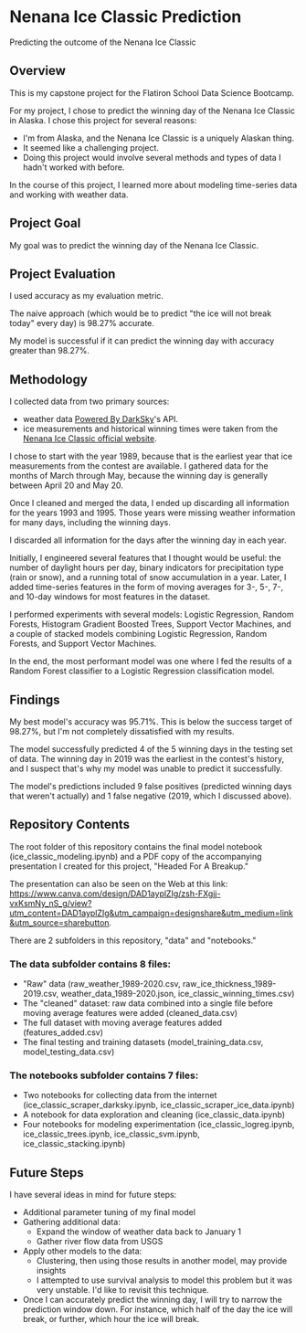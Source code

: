 # Nenana Ice Classic Prediction
Predicting the outcome of the Nenana Ice Classic

## Overview
This is my capstone project for the Flatiron School Data Science Bootcamp.

For my project, I chose to predict the winning day of the Nenana Ice Classic in Alaska. I chose this project for several reasons:
* I'm from Alaska, and the Nenana Ice Classic is a uniquely Alaskan thing.
* It seemed like a challenging project.
* Doing this project would involve several methods and types of data I hadn't worked with before.

In the course of this project, I learned more about modeling time-series data and working with weather data.

## Project Goal
My goal was to predict the winning day of the Nenana Ice Classic.

## Project Evaluation
I used accuracy as my evaluation metric.

The naive approach (which would be to predict "the ice will not break today" every day) is 98.27% accurate.

My model is successful if it can predict the winning day with accuracy greater than 98.27%.

## Methodology
I collected data from two primary sources:
* weather data <a href = https://darksky.net/poweredby/>Powered By DarkSky</a>'s API.
* ice measurements and historical winning times were taken from the <a href = https://www.nenanaakiceclassic.com/index.htm>Nenana Ice Classic official website</a>.

I chose to start with the year 1989, because that is the earliest year that ice measurements from the contest are available. I gathered data for the months of March through May, because the winning day is generally between April 20 and May 20.

Once I cleaned and merged the data, I ended up discarding all information for the years 1993 and 1995. Those years were missing weather information for many days, including the winning days.

I discarded all information for the days after the winning day in each year.

Initially, I engineered several features that I thought would be useful: the number of daylight hours per day, binary indicators for precipitation type (rain or snow), and a running total of snow accumulation in a year. Later, I added time-series features in the form of moving averages for 3-, 5-, 7-, and 10-day windows for most features in the dataset. 

I performed experiments with several models: Logistic Regression, Random Forests, Histogram Gradient Boosted Trees, Support Vector Machines, and a couple of stacked models combining Logistic Regression, Random Forests, and Support Vector Machines.

In the end, the most performant model was one where I fed the results of a Random Forest classifier to a Logistic Regression classification model.

## Findings
My best model's accuracy was 95.71%. This is below the success target of 98.27%, but I'm not completely dissatisfied with my results.

The model successfully predicted 4 of the 5 winning days in the testing set of data. The winning day in 2019 was the earliest in the contest's history, and I suspect that's why my model was unable to predict it successfully.

The model's predictions included 9 false positives (predicted winning days that weren't actually) and 1 false negative (2019, which I discussed above).

## Repository Contents
The root folder of this repository contains the final model notebook (ice_classic_modeling.ipynb) and a PDF copy of the accompanying presentation I created for this project, "Headed For A Breakup."

The presentation can also be seen on the Web at this link: https://www.canva.com/design/DAD1ayplZIg/zsh-FXgjj-vxKsmNy_nS_g/view?utm_content=DAD1ayplZIg&utm_campaign=designshare&utm_medium=link&utm_source=sharebutton.

There are 2 subfolders in this repository, "data" and "notebooks."

### The data subfolder contains 8 files:

* "Raw" data (raw_weather_1989-2020.csv, raw_ice_thickness_1989-2019.csv, weather_data_1989-2020.json, ice_classic_winning_times.csv)
* The "cleaned" dataset: raw data combined into a single file before moving average features were added (cleaned_data.csv)
* The full dataset with moving average features added (features_added.csv)
* The final testing and training datasets (model_training_data.csv, model_testing_data.csv)

### The notebooks subfolder contains 7 files:

* Two notebooks for collecting data from the internet (ice_classic_scraper_darksky.ipynb, ice_classic_scraper_ice_data.ipynb)
* A notebook for data exploration and cleaning (ice_classic_data.ipynb)
* Four notebooks for modeling experimentation (ice_classic_logreg.ipynb, ice_classic_trees.ipynb, ice_classic_svm.ipynb, ice_classic_stacking.ipynb)

## Future Steps
I have several ideas in mind for future steps:
* Additional parameter tuning of my final model
* Gathering additional data:
  * Expand the window of weather data back to January 1
  * Gather river flow data from USGS
* Apply other models to the data:
  * Clustering, then using those results in another model, may provide insights
  * I attempted to use survival analysis to model this problem but it was very unstable. I'd like to revisit this technique.
* Once I can accurately predict the winning day, I will try to narrow the prediction window down. For instance, which half of the day the ice will break, or further, which hour the ice will break.